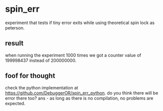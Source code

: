# spin_err
experiment that tests if tiny error exits while using theoretical spin lock as peterson.

## result
when running the experiment 1000 times we got a counter value of 199998437 instead of 200000000.

## foof for thought
check the python implementation at https://github.com/DebuggerOR/spin_err_python.
do you think there will be error there too?
ans - as long as there is no compilation, no problems are expected.
